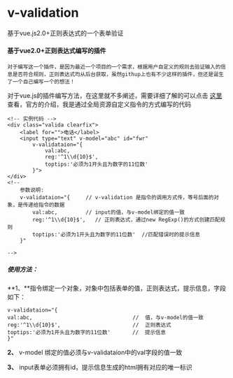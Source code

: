# v-validation
基于vue.js2.0+正则表达式的一个表单验证
#### **基于vue2.0+正则表达式编写的插件**

```
对于编写这一个插件，是因为最近一个项目的一个需求，根据用户自定义的规则去验证输入的信息是否符合规则，正则表达式均从后台获取，虽然githup上也有不少这样的插件，但还是诞生了一个自己编写一个的想法！
```

对于vue.js的插件编写方法，在这里就不多阐述，需要详细了解的可以点击 [这里](https://vuefe.cn/v2/guide/plugins.html) 查看，官方的介绍，我是通过全局资源自定义指令的方式编写的代码

```
<!-- 实例代码 -->
<div class="valida clearfix">
	<label for="">电话</label>
	<input type="text" v-model="abc" id="fwr" 
		v-validataion="{
			val:abc,     
			reg:'^1\\d{10}$',
			toptips:'必须为1开头且为数字的11位数'
		}">
</div>
<!--
	参数说明:
	v-validataion="{     // v-validation 是指令的调用方式传，等号后面的对象，是传递给指令的数据
		val:abc,         // input的值，与v-model绑定的值一致
 		reg:'^1\\d{10}$',   // 正则表达式，通过new RegExp()的方式创建匹配规则
		toptips:'必须为1开头且为数字的11位数'  //匹配错误时的提示信息
	}"
	
-->
```
##### 使用方法：
**1、**指令绑定一个对象，对象中包括表单的值，正则表达式，提示信息，字段如下：


```
v-validataion="{
val:abc,								//  值，与v-model的值一致
reg:'^1\\d{10}$',						//  正则表达式
toptips:'必须为1开头且为数字的11位数'		//  提示信息
}"
```
**2、** v-model 绑定的值必须与v-validataion中的val字段的值一致

**3、** input表单必须拥有id，提示信息生成的html拥有对应的唯一标识

